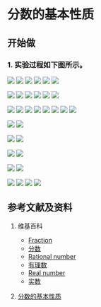 # 分数的基本性质

## 开始做

### 1. 实验过程如下图所示。

![](/images/数轴(一维坐标系)/可以表达为两个整数比的数和不可以表达为两个整数比的数/分数的基本性质/0a1.jpg)
![](/images/数轴(一维坐标系)/可以表达为两个整数比的数和不可以表达为两个整数比的数/分数的基本性质/0a2.jpg)
![](/images/数轴(一维坐标系)/可以表达为两个整数比的数和不可以表达为两个整数比的数/分数的基本性质/0a3.jpg)
![](/images/数轴(一维坐标系)/可以表达为两个整数比的数和不可以表达为两个整数比的数/分数的基本性质/0a4.jpg)
![](/images/数轴(一维坐标系)/可以表达为两个整数比的数和不可以表达为两个整数比的数/分数的基本性质/0a5.jpg)
![](/images/数轴(一维坐标系)/可以表达为两个整数比的数和不可以表达为两个整数比的数/分数的基本性质/0a6.jpg)

![](/images/数轴(一维坐标系)/可以表达为两个整数比的数和不可以表达为两个整数比的数/分数的基本性质/1a1.jpg)
![](/images/数轴(一维坐标系)/可以表达为两个整数比的数和不可以表达为两个整数比的数/分数的基本性质/1a2.jpg)
![](/images/数轴(一维坐标系)/可以表达为两个整数比的数和不可以表达为两个整数比的数/分数的基本性质/1a3.jpg)
![](/images/数轴(一维坐标系)/可以表达为两个整数比的数和不可以表达为两个整数比的数/分数的基本性质/1a4.jpg)
![](/images/数轴(一维坐标系)/可以表达为两个整数比的数和不可以表达为两个整数比的数/分数的基本性质/1a5.jpg)
![](/images/数轴(一维坐标系)/可以表达为两个整数比的数和不可以表达为两个整数比的数/分数的基本性质/1a6.jpg)

![](/images/数轴(一维坐标系)/可以表达为两个整数比的数和不可以表达为两个整数比的数/分数的基本性质/2a1.jpg)
![](/images/数轴(一维坐标系)/可以表达为两个整数比的数和不可以表达为两个整数比的数/分数的基本性质/2a2.jpg)
![](/images/数轴(一维坐标系)/可以表达为两个整数比的数和不可以表达为两个整数比的数/分数的基本性质/2a3.jpg)
![](/images/数轴(一维坐标系)/可以表达为两个整数比的数和不可以表达为两个整数比的数/分数的基本性质/2a4.jpg)
![](/images/数轴(一维坐标系)/可以表达为两个整数比的数和不可以表达为两个整数比的数/分数的基本性质/2a5.jpg)
![](/images/数轴(一维坐标系)/可以表达为两个整数比的数和不可以表达为两个整数比的数/分数的基本性质/2a6.jpg)
![](/images/数轴(一维坐标系)/可以表达为两个整数比的数和不可以表达为两个整数比的数/分数的基本性质/2a7.jpg)
![](/images/数轴(一维坐标系)/可以表达为两个整数比的数和不可以表达为两个整数比的数/分数的基本性质/2a8.jpg)

![](/images/数轴(一维坐标系)/可以表达为两个整数比的数和不可以表达为两个整数比的数/分数的基本性质/3a1.jpg)
![](/images/数轴(一维坐标系)/可以表达为两个整数比的数和不可以表达为两个整数比的数/分数的基本性质/3a2.jpg)

![](/images/数轴(一维坐标系)/可以表达为两个整数比的数和不可以表达为两个整数比的数/分数的基本性质/4a1.jpg)
![](/images/数轴(一维坐标系)/可以表达为两个整数比的数和不可以表达为两个整数比的数/分数的基本性质/4a2.jpg)

![](/images/数轴(一维坐标系)/可以表达为两个整数比的数和不可以表达为两个整数比的数/分数的基本性质/5a1.jpg)
![](/images/数轴(一维坐标系)/可以表达为两个整数比的数和不可以表达为两个整数比的数/分数的基本性质/5a2.jpg)

![](/images/数轴(一维坐标系)/可以表达为两个整数比的数和不可以表达为两个整数比的数/分数的基本性质/6a1.jpg)
![](/images/数轴(一维坐标系)/可以表达为两个整数比的数和不可以表达为两个整数比的数/分数的基本性质/6a2.jpg)

![](/images/数轴(一维坐标系)/可以表达为两个整数比的数和不可以表达为两个整数比的数/分数的基本性质/7a1.jpg)
![](/images/数轴(一维坐标系)/可以表达为两个整数比的数和不可以表达为两个整数比的数/分数的基本性质/8a1.jpg)
![](/images/数轴(一维坐标系)/可以表达为两个整数比的数和不可以表达为两个整数比的数/分数的基本性质/9a1.jpg)
![](/images/数轴(一维坐标系)/可以表达为两个整数比的数和不可以表达为两个整数比的数/分数的基本性质/10a1.jpg)

## 参考文献及资料

1. 维基百科
	- [Fraction](https://en.wikipedia.org/wiki/Fraction)
	- [分数](https://zh.wikipedia.org/wiki/%E5%88%86%E6%95%B8) 
	- [Rational number](https://en.wikipedia.org/wiki/Rational_number)
	- [有理数](https://zh.wikipedia.org/wiki/%E6%9C%89%E7%90%86%E6%95%B0)
	- [Real number](https://en.wikipedia.org/wiki/Real_number)
	- [实数](https://zh.wikipedia.org/wiki/%E5%AE%9E%E6%95%B0)

2. [分数的基本性质](https://baike.baidu.com/item/%E5%88%86%E6%95%B0%E7%9A%84%E5%9F%BA%E6%9C%AC%E6%80%A7%E8%B4%A8/2821677?fr=aladdin) 

